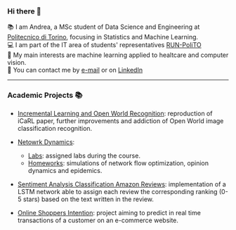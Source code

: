 ### Hi there 👋

<!--
**andrerubeis/andrerubeis** is a ✨ _special_ ✨ repository because its `README.md` (this file) appears on your GitHub profile.

Here are some ideas to get you started:

- 🔭 I’m currently working on ...
- 🌱 I’m currently learning ...
- 👯 I’m looking to collaborate on ...
- 🤔 I’m looking for help with ...
- 💬 Ask me about ...
- 📫 How to reach me: ...
- 😄 Pronouns: ...
- ⚡ Fun fact: ...
-->
:books: I am Andrea, a MSc student of Data Science and Engineering at [Politecnico di Torino](https://www.polito.it/), focusing in Statistics and Machine Learning. <br/>
:computer: I am part of the IT area of students' representatives [RUN-PoliTO](https://runpolito.it/) <br/>
:dna: My main interests are machine learning applied to healtcare and computer vision. <br/> 
:e-mail: You can contact me by [e-mail](mailto:andrea.rubeis@outlook.it?subject=[GitHub]) or on [LinkedIn](https://www.linkedin.com/in/andrea-rubeis-921825145/)<br/>

---
### Academic Projects 📚
- [Incremental Learning and Open World Recognition](https://github.com/andrerubeis/Open-World-Image-Recognition): reproduction of iCaRL paper, further improvements and addiction of Open World image classification recognition.
- [Netowrk Dynamics](https://github.com/andrerubeis/Network-Dynamics): 
  - [Labs](https://github.com/andrerubeis/Network-Dynamics/tree/main/Labs): assigned labs during the course.
  - [Homeworks](https://github.com/andrerubeis/Network-Dynamics/tree/main/Homeworks): simulations of network flow optimization, opinion dynamics and epidemics. 

- [Sentiment Analysis Classification Amazon Reviews](https://github.com/andrerubeis/Sentiment-Analysis-Classification-Amazon-Reviews): implementation of a LSTM network able to assign each review the corresponding ranking (0-5 stars) based on the text written in the review.

- [Online Shoppers Intention](https://github.com/andrerubeis/Online_Shoppers_Intention): project aiming to predict in real time transactions of a customer on an e-commerce website.


